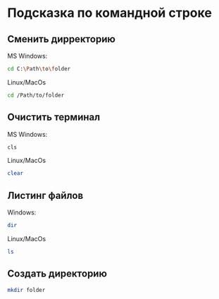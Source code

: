 # Подсказка по командной строке

## Сменить дирректорию
MS Windows:
```sh
cd C:\Path\to\folder
```
Linux/MacOs
```sh
cd /Path/to/folder
```

## Очистить терминал
MS Windows:
```sh
cls
```
Linux/MacOs
```sh
clear
```

## Листинг файлов
Windows:
```sh
dir
```
Linux/MacOs
```sh
ls
```

## Создать директорию
```sh
mkdir folder
```